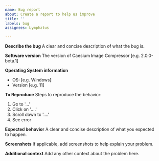 ```yaml
---
name: Bug report
about: Create a report to help us improve
title: ''
labels: bug
assignees: Lymphatus

---
```


**Describe the bug**
A clear and concise description of what the bug is.

**Software version**
The version of Caesium Image Compressor [e.g. 2.0.0-beta.1]

**Operating System information**
 - OS: [e.g. Windows]
 - Version [e.g. 11]

**To Reproduce**
Steps to reproduce the behavior:
1. Go to '...'
2. Click on '....'
3. Scroll down to '....'
4. See error

**Expected behavior**
A clear and concise description of what you expected to happen.

**Screenshots**
If applicable, add screenshots to help explain your problem.

**Additional context**
Add any other context about the problem here.
